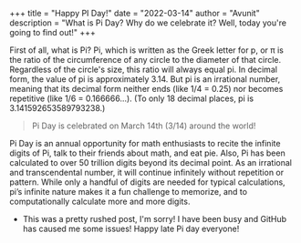 +++
title = "Happy PI Day!"
date = "2022-03-14"
author = "Avunit"
description = "What is Pi Day? Why do we celebrate it? Well, today you're going to find out!"
+++

First of all, what is Pi? Pi, which is written as the Greek letter for p, or π is the ratio of the circumference of any circle to the diameter of that circle. Regardless of the circle's size, this ratio will always equal pi. In decimal form, the value of pi is approximately 3.14. But pi is an irrational number, meaning that its decimal form neither ends (like 1/4 = 0.25) nor becomes repetitive (like 1/6 = 0.166666...). (To only 18 decimal places, pi is 3.141592653589793238.)

> Pi Day is celebrated on March 14th (3/14) around the world!

Pi Day is an annual opportunity for math enthusiasts to recite the infinite digits of Pi, talk to their friends about math, and eat pie. Also, Pi has been calculated to over 50 trillion digits beyond its decimal point. As an irrational and transcendental number, it will continue infinitely without repetition or pattern. While only a handful of digits are needed for typical calculations, pi’s infinite nature makes it a fun challenge to memorize, and to computationally calculate more and more digits.

- This was a pretty rushed post, I'm sorry! I have been busy and GitHub has caused me some issues! Happy late Pi day everyone!